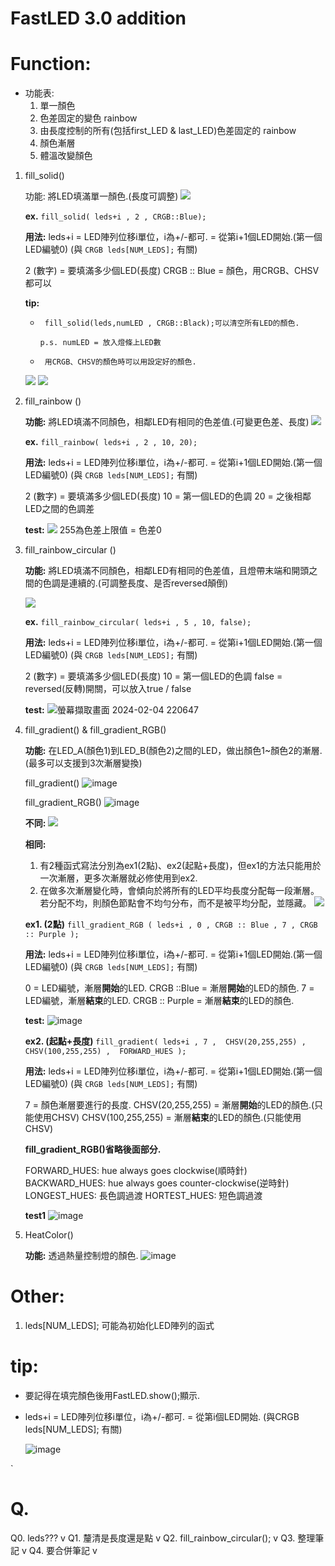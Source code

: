 # **FastLED 3.0 addition**

# Function: 
* 功能表: 
    1. 單一顏色
    2. 色差固定的變色 rainbow
    3. 由長度控制的所有(包括first_LED & last_LED)色差固定的 rainbow
    4. 顏色漸層
    5. 體溫改變顏色






1. fill_solid()
    
    功能: 將LED填滿單一顏色.(長度可調整)
![](https://s3-ap-northeast-1.amazonaws.com/g0v-hackmd-images/uploads/upload_f09eb1dcfb4a15c54c971bc5ede76b90.png)


    **ex.** `fill_solid( leds+i , 2 , CRGB::Blue);`
    
    **用法:**
  leds+i = LED陣列位移i單位，i為+/-都可.  = 從第i+1個LED開始.(第一個LED編號0)
    (與 `CRGB leds[NUM_LEDS];` 有關)
    
      2 (數字) = 要填滿多少個LED(長度)
      CRGB :: Blue = 顏色，用CRGB、CHSV都可以
    
    **tip:**

    *      fill_solid(leds,numLED , CRGB::Black);可以清空所有LED的顏色.
        `p.s. numLED = 放入燈條上LED數`


    *      用CRGB、CHSV的顏色時可以用設定好的顏色.

    
    ![](https://s3-ap-northeast-1.amazonaws.com/g0v-hackmd-images/uploads/upload_e29aa73a3ba368c622f1b7b5ba80688b.png)
![](https://s3-ap-northeast-1.amazonaws.com/g0v-hackmd-images/uploads/upload_6c2010af0edf4b9875da29639702c0f5.png)
2. 	fill_rainbow ()

    **功能:** 將LED填滿不同顏色，相鄰LED有相同的色差值.(可變更色差、長度)
![](https://s3-ap-northeast-1.amazonaws.com/g0v-hackmd-images/uploads/upload_f0ed8b4c4aa973b088949a1a15152fe2.png)

    **ex.** `fill_rainbow( leds+i , 2 , 10, 20);`
        
    **用法:**
  leds+i = LED陣列位移i單位，i為+/-都可.  = 從第i+1個LED開始.(第一個LED編號0)
    (與 `CRGB leds[NUM_LEDS];` 有關)
    
      2 (數字) = 要填滿多少個LED(長度)
      10 = 第一個LED的色調
      20 = 之後相鄰LED之間的色調差
    
    

    **test:**
    ![](https://s3-ap-northeast-1.amazonaws.com/g0v-hackmd-images/uploads/upload_7c7a4dcf43c753008a647cb019051ed1.png)
    255為色差上限值 = 色差0
    
3. fill_rainbow_circular ()
    
    **功能:** 將LED填滿不同顏色，相鄰LED有相同的色差值，且燈帶末端和開頭之間的色調是連續的.(可調整長度、是否reversed顛倒)
    
    ![](https://s3-ap-northeast-1.amazonaws.com/g0v-hackmd-images/uploads/upload_7ebda746b30ab5b8027a663bab818404.png)
    
    **ex.** `fill_rainbow_circular( leds+i , 5 , 10, false);`
        
    **用法:**
  leds+i = LED陣列位移i單位，i為+/-都可.  = 從第i+1個LED開始.(第一個LED編號0)
    (與 `CRGB leds[NUM_LEDS];` 有關)
    
      2 (數字) = 要填滿多少個LED(長度)
      10 = 第一個LED的色調
      false = reversed(反轉)開關，可以放入true / false

    **test:**
    ![螢幕擷取畫面 2024-02-04 220647](https://hackmd.io/_uploads/ryQOsGT9T.jpg)

    
4. fill_gradient() & fill_gradient_RGB()
    
     **功能:** 在LED_A(顏色1)到LED_B(顏色2)之間的LED，做出顏色1~顏色2的漸層.(最多可以支援到3次漸層變換)
     
    fill_gradient()
    ![image](https://hackmd.io/_uploads/ByYKNMKqa.png)
    
    fill_gradient_RGB()
    ![image](https://hackmd.io/_uploads/BydHEzKca.png)

    **不同:** 
    ![](https://s3-ap-northeast-1.amazonaws.com/g0v-hackmd-images/uploads/upload_d87b6495066c097e2da46f47f71fb1c5.png)

    **相同:** 
    1. 有2種函式寫法分別為ex1(2點)、ex2(起點+長度)，但ex1的方法只能用於一次漸層，更多次漸層就必修使用到ex2.
    2. 在做多次漸層變化時，會傾向於將所有的LED平均長度分配每一段漸層。若分配不均，則顏色節點會不均勻分布，而不是被平均分配，並隱藏。
    ![](https://s3-ap-northeast-1.amazonaws.com/g0v-hackmd-images/uploads/upload_8df7681f5a4112d1ef3129952dfe6a7c.png)

    
    **ex1. (2點)** `fill_gradient_RGB ( leds+i , 0 , CRGB :: Blue , 7 , CRGB :: Purple );`
        
    **用法:**
    leds+i = LED陣列位移i單位，i為+/-都可.  = 從第i+1個LED開始.(第一個LED編號0)
    (與 `CRGB leds[NUM_LEDS];` 有關)
    
    0 = LED編號，漸層**開始**的LED.
    CRGB ::Blue = 漸層**開始**的LED的顏色.
    7 = LED編號，漸層**結束**的LED.
    CRGB :: Purple = 漸層**結束**的LED的顏色.
    
    **test:**
    ![image](https://hackmd.io/_uploads/B1tLzGFca.png)
    
    **ex2. (起點+長度)** `fill_gradient( leds+i , 7 ,  CHSV(20,255,255) , CHSV(100,255,255) ,  FORWARD_HUES );`
        
    **用法:**
    leds+i = LED陣列位移i單位，i為+/-都可.  = 從第i+1個LED開始.(第一個LED編號0)
    (與 `CRGB leds[NUM_LEDS];` 有關)
    
    7 = 顏色漸層要進行的長度.
    CHSV(20,255,255) = 漸層**開始**的LED的顏色.(只能使用CHSV)
    CHSV(100,255,255) = 漸層**結束**的LED的顏色.(只能使用CHSV)    
    
    **fill_gradient_RGB()省略後面部分.**
    
    FORWARD_HUES: hue always goes clockwise(順時針)
    BACKWARD_HUES: hue always goes counter-clockwise(逆時針)
    LONGEST_HUES: 長色調過渡
    HORTEST_HUES: 短色調過渡
    
    **test1**
    ![image](https://hackmd.io/_uploads/S162sGKc6.png)
5.  HeatColor()

    **功能:** 透過熱量控制燈的顏色.
![image](https://hackmd.io/_uploads/B14CIw5qp.png)







     
    
# Other:

1. leds[NUM_LEDS];  可能為初始化LED陣列的函式

# tip:
*  要記得在填完顏色後用FastLED.show();顯示.

* leds+i = LED陣列位移i單位，i為+/-都可. = 從第i個LED開始.
    (與CRGB leds[NUM_LEDS]; 有關)

    ![image](https://hackmd.io/_uploads/HJDZtFcq6.png)


`
# **Q.**
Q0. leds??? v
Q1. 釐清是長度還是點  v
Q2. fill_rainbow_circular();  v
Q3. 整理筆記               v
Q4. 要合併筆記 v